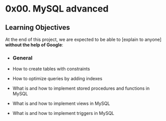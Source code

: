 # 0x00. MySQL advanced

## Learning Objectives

At the end of this project, we are expected to be able to  [explain to anyone] **without the help of Google**:

-   ### General

-   How to create tables with constraints
-   How to optimize queries by adding indexes
-   What is and how to implement stored procedures and functions in MySQL
-   What is and how to implement views in MySQL
-   What is and how to implement triggers in MySQL
